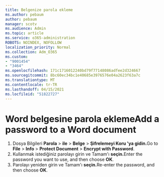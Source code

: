 ```yaml
---
title: Belgenize parola ekleme
ms.author: pebaum
author: pebaum
manager: scotv
ms.audience: Admin
ms.topic: article
ms.service: o365-administration
ROBOTS: NOINDEX, NOFOLLOW
localization_priority: Normal
ms.collection: Adm_O365
ms.custom:
- "9001454"
- "3464"
ms.openlocfilehash: 171c1716012240bd79f77148086adfee2d324667
ms.sourcegitcommit: 8bc60ec34bc1e40685e3976576e04a2623f63a7c
ms.translationtype: MT
ms.contentlocale: tr-TR
ms.lasthandoff: 04/15/2021
ms.locfileid: "51822727"
---
```

# <a name="add-a-password-to-a-word-document"></a><span data-ttu-id="1bd67-102">Word belgesine parola ekleme</span><span class="sxs-lookup"><span data-stu-id="1bd67-102">Add a password to a Word document</span></span>

1. <span data-ttu-id="1bd67-103">Dosya Bilgileri **Parola**  >  **ile**  >  **Belge**  >  **Şifrelemeyi Koru 'ya gidin.**</span><span class="sxs-lookup"><span data-stu-id="1bd67-103">Go to **File** > **Info** > **Protect Document** > **Encrypt with Password**.</span></span>
2. <span data-ttu-id="1bd67-104">Kullanmak istediğiniz parolayı girin ve Tamam'ı **seçin.**</span><span class="sxs-lookup"><span data-stu-id="1bd67-104">Enter the password you want to use, and then choose **OK**.</span></span>
3. <span data-ttu-id="1bd67-105">Parolayı yeniden girin ve Tamam'ı **seçin.**</span><span class="sxs-lookup"><span data-stu-id="1bd67-105">Re-enter the password, and then choose **OK**.</span></span>